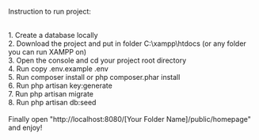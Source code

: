 Instruction to run project:

<br>
1. Create a database locally <br>
2. Download the project and put in folder C:\xampp\htdocs (or any folder you can run XAMPP on) <br>
3. Open the console and cd your project root directory <br>
4. Run copy .env.example .env <br>
5. Run composer install or php composer.phar install <br>
6. Run php artisan key:generate <br>
7. Run php artisan migrate <br>
8. Run php artisan db:seed <br>
<br>
Finally open "http://localhost:8080/[Your Folder Name]/public/homepage" and enjoy!
